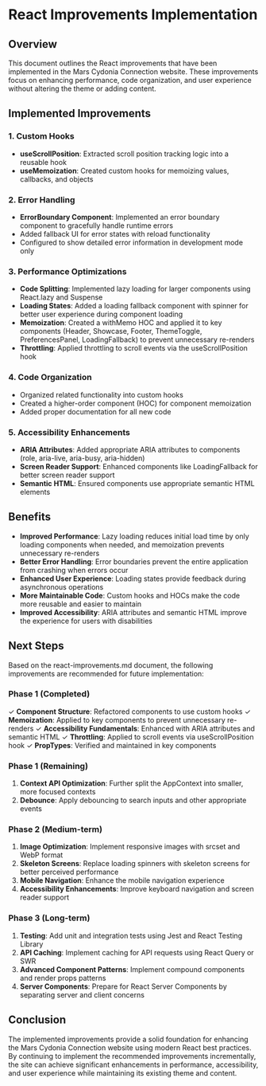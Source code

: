 # React Improvements Implementation

## Overview

This document outlines the React improvements that have been implemented in the Mars Cydonia Connection website. These
improvements focus on enhancing performance, code organization, and user experience without altering the theme or adding
content.

## Implemented Improvements

### 1. Custom Hooks

- **useScrollPosition**: Extracted scroll position tracking logic into a reusable hook
- **useMemoization**: Created custom hooks for memoizing values, callbacks, and objects

### 2. Error Handling

- **ErrorBoundary Component**: Implemented an error boundary component to gracefully handle runtime errors
- Added fallback UI for error states with reload functionality
- Configured to show detailed error information in development mode only

### 3. Performance Optimizations

- **Code Splitting**: Implemented lazy loading for larger components using React.lazy and Suspense
- **Loading States**: Added a loading fallback component with spinner for better user experience during component
  loading
- **Memoization**: Created a withMemo HOC and applied it to key components (Header, Showcase, Footer, ThemeToggle,
  PreferencesPanel, LoadingFallback) to prevent unnecessary re-renders
- **Throttling**: Applied throttling to scroll events via the useScrollPosition hook

### 4. Code Organization

- Organized related functionality into custom hooks
- Created a higher-order component (HOC) for component memoization
- Added proper documentation for all new code

### 5. Accessibility Enhancements

- **ARIA Attributes**: Added appropriate ARIA attributes to components (role, aria-live, aria-busy, aria-hidden)
- **Screen Reader Support**: Enhanced components like LoadingFallback for better screen reader support
- **Semantic HTML**: Ensured components use appropriate semantic HTML elements

## Benefits

- **Improved Performance**: Lazy loading reduces initial load time by only loading components when needed, and
  memoization prevents unnecessary re-renders
- **Better Error Handling**: Error boundaries prevent the entire application from crashing when errors occur
- **Enhanced User Experience**: Loading states provide feedback during asynchronous operations
- **More Maintainable Code**: Custom hooks and HOCs make the code more reusable and easier to maintain
- **Improved Accessibility**: ARIA attributes and semantic HTML improve the experience for users with disabilities

## Next Steps

Based on the react-improvements.md document, the following improvements are recommended for future implementation:

### Phase 1 (Completed)

✓ **Component Structure**: Refactored components to use custom hooks
✓ **Memoization**: Applied to key components to prevent unnecessary re-renders
✓ **Accessibility Fundamentals**: Enhanced with ARIA attributes and semantic HTML
✓ **Throttling**: Applied to scroll events via useScrollPosition hook
✓ **PropTypes**: Verified and maintained in key components

### Phase 1 (Remaining)

1. **Context API Optimization**: Further split the AppContext into smaller, more focused contexts
2. **Debounce**: Apply debouncing to search inputs and other appropriate events

### Phase 2 (Medium-term)

1. **Image Optimization**: Implement responsive images with srcset and WebP format
2. **Skeleton Screens**: Replace loading spinners with skeleton screens for better perceived performance
3. **Mobile Navigation**: Enhance the mobile navigation experience
4. **Accessibility Enhancements**: Improve keyboard navigation and screen reader support

### Phase 3 (Long-term)

1. **Testing**: Add unit and integration tests using Jest and React Testing Library
2. **API Caching**: Implement caching for API requests using React Query or SWR
3. **Advanced Component Patterns**: Implement compound components and render props patterns
4. **Server Components**: Prepare for React Server Components by separating server and client concerns

## Conclusion

The implemented improvements provide a solid foundation for enhancing the Mars Cydonia Connection website using modern
React best practices. By continuing to implement the recommended improvements incrementally, the site can achieve
significant enhancements in performance, accessibility, and user experience while maintaining its existing theme and
content.

